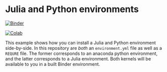 # Julia and Python environments

[![Binder](http://mybinder.org/badge.svg)](http://beta.mybinder.org/v2/gh/laguer/julia_python/master)

[![Colab](https://colab.research.google.com/assets/colab-badge.svg)](https://colab.research.google.com/github/laguer/julia_python/blob/master/python-and-julia.ipynb)

This example shows how you can install a Julia and Python environment side-by-side.
In this repository are *both* an `environment.yml` file as well as a `REQURE` file.
The former corresponds to an anaconda python environment, and the latter corresponds
to a Julia environment. Both kernels will be available to you in a built Binder
environment.
